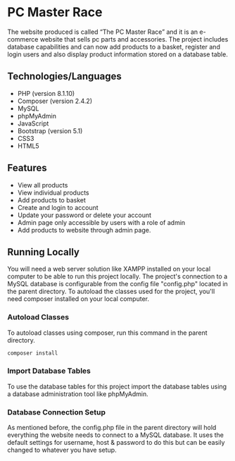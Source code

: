 # PC Master Race

The website produced is called “The PC Master Race” and it is an e-commerce website that sells pc parts and accessories. The project includes database capabilities and can now add products to a basket, register and login users and also display product information stored on a database table.

## Technologies/Languages

- PHP (version 8.1.10)
- Composer (version 2.4.2)
- MySQL
- phpMyAdmin
- JavaScript
- Bootstrap (version 5.1)
- CSS3
- HTML5

## Features

- View all products
- View individual products
- Add products to basket
- Create and login to account
- Update your password or delete your account
- Admin page only accessible by users with a role of admin
- Add products to website through admin page.

## Running Locally

You will need a web server solution like XAMPP installed on your local computer to be able to run this project locally. The project's connection to a MySQL database is configurable from the config file "config.php" located in the parent directory. To autoload the classes used for the project, you'll need composer installed on your local computer.

### Autoload Classes

To autoload classes using composer, run this command in the parent directory.

```bash
composer install
```

### Import Database Tables

To use the database tables for this project import the database tables using a database administration tool like phpMyAdmin.

### Database Connection Setup

As mentioned before, the config.php file in the parent directory will hold everything the website needs to connect to a MySQL database. It uses the default settings for username, host & password to do this but can be easily changed to whatever you have setup.
